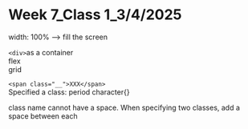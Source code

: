# Week 7_Class 1_3/4/2025
width: 100% --> fill the screen

`<div>`as a container   
flex  
grid 

`<span class="__">XXX</span>`  
Specified a class: period character{}  

class name cannot have a space. When specifying two classes, add a space between each